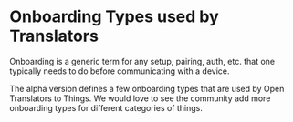 # Onboarding Types used by Translators
Onboarding is a generic term for any setup, pairing, auth, etc. that one typically needs to do before communicating with a device.

The alpha version defines a few onboarding types that are used by Open Translators to Things. We would love to see the community add more onboarding types for different categories of things.
